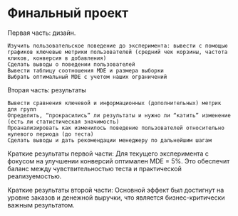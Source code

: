 # Финальный проект
Первая часть: дизайн.

    Изучить пользовательское поведение до эксперимента: вывести с помощью графиков ключевые метрики пользователей (средний чек корзины, частота кликов, конверсия в добавления)
    Сделать выводы о поведении пользователей
    Вывести таблицу соотношения MDE и размера выборки
    Выбрать оптимальный MDE с учетом наших ограничений

Вторая часть: результаты

    Вывести сравнения ключевой и информационных (дополнительных) метрик для групп
    Определить, “прокрасились” ли результаты и нужно ли “катить” изменение (есть ли статистическая значимость)
    Проанализировать как изменилось поведение пользователей относительно нулевого периода (до теста)
    Сделать выводы и дать рекомендации менеджеру по дальнейшим шагам

Краткие результаты первой части:
Для текущего эксперимента с фокусом на улучшении конверсий оптимален MDE = 5%. Это обеспечит баланс между чувствительностью теста и практической реализуемостью.

Краткие результаты второй части:
Основной эффект был достигнут на уровне заказов и денежной выручки, что является бизнес-критически важным результатом.
